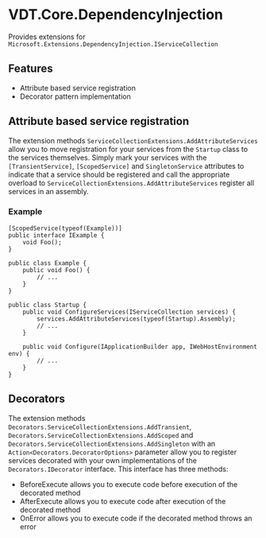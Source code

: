 ﻿# VDT.Core.DependencyInjection

Provides extensions for `Microsoft.Extensions.DependencyInjection.IServiceCollection`

## Features

- Attribute based service registration
- Decorator pattern implementation

## Attribute based service registration

The extension methods `ServiceCollectionExtensions.AddAttributeServices` allow you to move registration for your
services from the `Startup` class to the services themselves. Simply mark your services with the `[TransientService]`,
`[ScopedService]` and `SingletonService` attributes to indicate that a service should be registered and call the
appropriate overload to `ServiceCollectionExtensions.AddAttributeServices` register all services in an assembly.

### Example

```
[ScopedService(typeof(Example))]
public interface IExample {
    void Foo();
}

public class Example {
    public void Foo() {
        // ...
    }
}

public class Startup {
    public void ConfigureServices(IServiceCollection services) {        
        services.AddAttributeServices(typeof(Startup).Assembly);
        // ...
    }

    public void Configure(IApplicationBuilder app, IWebHostEnvironment env) {
        // ...
    }
}
```

## Decorators

The extension methods `Decorators.ServiceCollectionExtensions.AddTransient`,
`Decorators.ServiceCollectionExtensions.AddScoped` and `Decorators.ServiceCollectionExtensions.AddSingleton` with an
`Action<Decorators.DecoratorOptions>` parameter allow you to register services decorated with your own implementations
of the `Decorators.IDecorator` interface. This interface has three methods:

- BeforeExecute allows you to execute code before execution of the decorated method
- AfterExecute allows you to execute code after execution of the decorated method
- OnError allows you to execute code if the decorated method throws an error